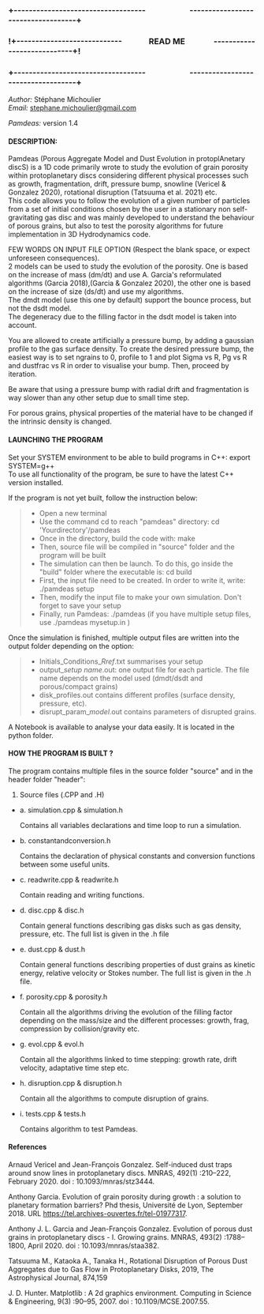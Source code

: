 ### **+-----------------------------------                       -----------------------------------+**  
### **!+----------------------------              **READ ME**               ----------------------------+!**  
### **+-----------------------------------                       -----------------------------------+**  

*Author:* Stéphane Michoulier  
*Email:* <stephane.michoulier@gmail.com>

*Pamdeas:* version 1.4

#### **DESCRIPTION**:

Pamdeas (Porous Aggregate Model and Dust Evolution in protoplAnetary discS) is a 1D code primarily wrote to study the evolution of grain porosity within protoplanetary discs considering different physical processes such as growth, fragmentation, drift, pressure bump, snowline (Vericel & Gonzalez 2020), rotational disruption (Tatsuuma et al. 2021) etc.  
This code allows you to follow the evolution of a given number of particles from a set of initial conditions chosen by the user in a stationary non self-gravitating gas disc and was mainly developed to understand the behaviour of porous grains, but also to test the porosity algorithms for future implementation in 3D Hydrodynamics code.  

FEW WORDS ON INPUT FILE OPTION (Respect the blank space, or expect unforeseen consequences).  
2 models can be used to study the evolution of the porosity. 
One is based on the increase of mass (dm/dt) and use A. Garcia's reformulated algorithms (Garcia 2018),(Garcia & Gonzalez 2020), the other one is based on the increase of size (ds/dt) and use my algorithms.  
The dmdt model (use this one by default) support the bounce process, but not the dsdt model.  
The degeneracy due to the filling factor in the dsdt model is taken into account.  

You are allowed to create artificially a pressure bump, by adding a gaussian profile to the gas surface density. To create the desired pressure bump, the easiest way is to set ngrains to 0, profile to 1 and plot Sigma vs R, Pg vs R and dustfrac vs R in order to visualise your bump. Then, proceed by iteration.

Be aware that using a pressure bump with radial drift and fragmentation is way slower than any other setup due to small time step.

For porous grains, physical properties of the material have to be changed if the intrinsic density is changed.  

#### **LAUNCHING THE PROGRAM**

Set your SYSTEM environment to be able to build programs in C++: export SYSTEM=g++  
To use all functionality of the program, be sure to  have the latest C++ version installed.  

If the program is not yet built, follow the instruction below:
> - Open a new terminal
> - Use the command cd to reach "pamdeas" directory: cd 'Yourdirectory'/pamdeas
> - Once in the directory, build the code with: make
> - Then, source file will be compiled in "source" folder and the program will be built
> - The simulation can then be launch. To do this, go inside the "build" folder where the executable is: cd build
> - First, the input file need to be created. In order to write it, write: ./pamdeas setup
> - Then, modify the input file to make your own simulation. Don't forget to save your setup
> - Finally, run Pamdeas: ./pamdeas (if you have multiple setup files, use ./pamdeas mysetup.in )  

Once the simulation is finished, multiple output files are written into the output folder depending on the option:
> - Initials_Conditions_*Rref*.txt summarises your setup
> - output_*setup name*.out: one output file for each particle. The file name depends on the model used (dmdt/dsdt and porous/compact grains) 
> - disk_profiles.out contains different profiles (surface density, pressure, etc).
> - disrupt_param_*model*.out contains parameters of disrupted grains.

A Notebook is available to analyse your data easily. It is located in the python folder.

#### **HOW THE PROGRAM IS BUILT ?**

The program contains multiple files in the source folder "source" and in the header folder "header":

1. Source files (.CPP and .H)

- a. simulation.cpp & simulation.h

	Contains all variables declarations and time loop to run a simulation.

- b. constantandconversion.h

	Contains the declaration of physical constants and conversion functions between some useful units.

- c. readwrite.cpp & readwrite.h
   
	Contain reading and writing functions.

- d. disc.cpp & disc.h
	
	Contain general functions describing gas disks such as gas density, pressure, etc.
    The full list is given in the .h file

- e. dust.cpp & dust.h
	
	Contain general functions describing properties of dust grains as kinetic energy, relative velocity or Stokes number.
    The full list is given in the .h file.

- f. porosity.cpp & porosity.h

    Contain all the algorithms driving the evolution of the filling factor depending on the mass/size and the different processes: growth, frag, compression by collision/gravity etc.

- g. evol.cpp & evol.h

    Contain all the algorithms linked to time stepping: growth rate, drift velocity, adaptative time step etc.

- h. disruption.cpp & disruption.h

    Contain all the algorithms to compute disruption of grains.

- i. tests.cpp & tests.h

    Contains algorithm to test Pamdeas.

#### **References**
Arnaud Vericel and Jean-François Gonzalez. Self-induced dust traps around snow lines in protoplanetary discs. MNRAS, 492(1) :210–222, February 2020. doi : 10.1093/mnras/stz3444.

Anthony Garcia. Evolution of grain porosity during growth : a solution to planetary formation barriers? Phd thesis, Université de Lyon, September 2018. URL https://tel.archives-ouvertes.fr/tel-01977317.

Anthony J. L. Garcia and Jean-François Gonzalez. Evolution of porous dust grains in protoplanetary discs - I. Growing grains. MNRAS, 493(2) :1788–1800, April 2020. doi : 10.1093/mnras/staa382.

Tatsuuma M., Kataoka A., Tanaka H., Rotational Disruption of Porous Dust Aggregates due to Gas Flow in Protoplanetary Disks, 2019, The Astrophysical Journal, 874,159

J. D. Hunter. Matplotlib : A 2d graphics environment. Computing in Science & Engineering, 9(3) :90–95, 2007. doi : 10.1109/MCSE.2007.55.